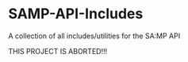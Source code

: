 SAMP-API-Includes
=================

A collection of all includes/utilities for the SA:MP API

THIS PROJECT IS ABORTED!!!
